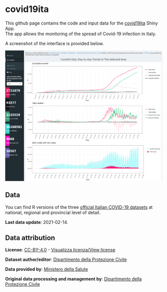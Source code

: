 
<!-- README.md is generated from README.Rmd. Please edit that file -->

# covid19ita

This github page contains the code and input data for the
[covid19ita](https://sgeremia.shinyapps.io/covid19ita/) Shiny App.  
The app allows the monitoring of the spread of Covid-19 infection in
Italy.

A screenshot of the interface is provided below.

![](figures/app-interface.png)

## Data

You can find R versions of the three [official Italian COVID-19
datasets](https://github.com/pcm-dpc/COVID-19/) at national, regional
and provincial level of detail.

**Last data update**: 2021-02-14.

## Data attribution

**License**:
[CC-BY-4.0](https://creativecommons.org/licenses/by/4.0/deed.en) -
[Visualizza licenza/View
license](https://github.com/pcm-dpc/COVID-19/blob/master/LICENSE)

**Dataset author/editor**: [Dipartimento della Protezione
Civile](http://www.protezionecivile.it/)

**Data provided by**: [Ministero della
Salute](http://www.salute.gov.it/)

**Original data processing and management by**: [Dipartimento della
Protezione Civile](http://www.protezionecivile.it/)
